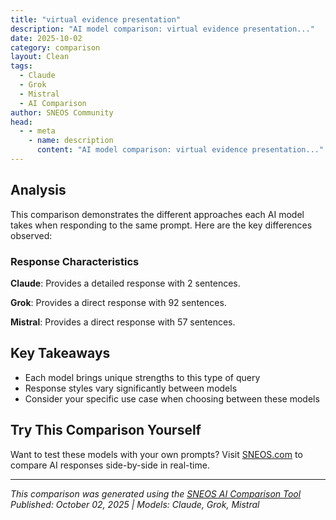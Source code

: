 ```yaml
---
title: "virtual evidence presentation"
description: "AI model comparison: virtual evidence presentation..."
date: 2025-10-02
category: comparison
layout: Clean
tags:
  - Claude
  - Grok
  - Mistral
  - AI Comparison
author: SNEOS Community
head:
  - - meta
    - name: description
      content: "AI model comparison: virtual evidence presentation..."
---
```


<ChatComparison
  title="virtual evidence presentation"
  prompt="virtual evidence presentation"
  :responses='{"Claude": "# Virtual Evidence Presentation\n\nVirtual evidence presentation refers to the digital display and examination of evidence in legal, investigational, or academic contexts using technology platforms and tools.\n\n## Key Components\n\n### **Digital Evidence Types**\n- **Documents**: PDFs, emails, contracts, reports\n- **Multimedia**: Videos, audio recordings, photographs\n- **Digital forensics**: Computer files, metadata, network logs\n- **Demonstrative aids**: 3D models, animations, simulations\n- **Real-time data**: Live feeds, interactive exhibits\n\n### **Presentation Platforms**\n- **Video conferencing**: Zoom, Teams, WebEx\n- **Specialized legal software**: Trial presentation systems\n- **Evidence management systems**: Digital repositories\n- **Virtual reality**: Immersive crime scene recreation\n- **Interactive displays**: Touch screens, digital whiteboards\n\n## Applications\n\n### **Legal Proceedings**\n- Remote court hearings\n- Virtual depositions\n- Jury presentations\n- Expert witness testimony\n- Settlement conferences\n\n### **Law Enforcement**\n- Case briefings\n- Training scenarios\n- Incident reconstruction\n- Inter-agency collaboration\n\n### **Corporate/Academic**\n- Internal investigations\n- Research presentations\n- Compliance reviews\n- Educational demonstrations\n\n## Best Practices\n\n### **Technical Considerations**\n- **Quality assurance**: High-resolution displays, clear audio\n- **Backup systems**: Redundant technology, offline alternatives\n- **User training**: Familiarity with platforms and tools\n- **Connectivity**: Reliable internet, bandwidth testing\n\n### **Legal Requirements**\n- **Authentication**: Chain of custody, digital signatures\n- **Admissibility**: Compliance with evidence rules\n- **Privacy**: Secure transmission, access controls\n- **Documentation**: Audit trails, presentation records\n\n## Advantages and Challenges\n\n### **Benefits**\n- \u2705 Remote accessibility\n- \u2705 Cost-effective delivery\n- \u2705 Enhanced visual impact\n- \u2705 Real-time collaboration\n- \u2705 Easy evidence manipulation/annotation\n\n### **Challenges**\n- \u274C Technical difficulties\n- \u274C Digital divide issues\n- \u274C Authentication concerns\n- \u274C Limited physical examination\n- \u274C Potential security vulnerabilities\n\nWould you like me to elaborate on any specific aspect of virtual evidence presentation?", "Grok": "Virtual evidence presentation refers to the use of digital tools and platforms to present evidence in a legal, academic, or professional setting, often through virtual or remote environments. This approach has become more common with the rise of remote court hearings, online conferences, and virtual classrooms, especially due to advancements in technology and the need for remote solutions during events like the COVID-19 pandemic.\n\nHere\u2019s a detailed breakdown of virtual evidence presentation, its components, benefits, challenges, and best practices:\n\n### What is Virtual Evidence Presentation?\nVirtual evidence presentation involves displaying, sharing, or discussing evidence (documents, multimedia, testimony, etc.) through digital platforms. This could occur in:\n- **Courtrooms**: During virtual hearings or trials, lawyers and witnesses present evidence via video conferencing tools like Zoom, Microsoft Teams, or specialized legal software.\n- **Academic Settings**: Students or researchers present data, charts, or findings in virtual lectures or conferences.\n- **Business or Professional Settings**: Teams present reports, analytics, or project evidence in virtual meetings.\n\nEvidence in such contexts may include:\n- Scanned documents or PDFs.\n- Digital images or videos.\n- Audio recordings.\n- Live or recorded witness testimony.\n- Data visualizations (charts, graphs, etc.).\n- 3D models or simulations.\n\n### Tools and Technologies Used\n1. **Video Conferencing Platforms**:\n - Zoom, Microsoft Teams, Webex, or Google Meet for live presentations.\n - Features like screen sharing, breakout rooms, and chat functions help facilitate evidence sharing.\n2. **Document Management Systems**:\n - Tools like Dropbox, Google Drive, or secure legal software (e.g., CaseLines) for sharing files.\n3. **Presentation Software**:\n - PowerPoint, Prezi, or Canva for creating visual aids to accompany evidence.\n4. **Evidence Management Software**:\n - Legal-specific tools like TrialDirector or ExhibitView for organizing and displaying evidence in court.\n5. **Virtual Reality (VR) and Augmented Reality (AR)**:\n - Used in more advanced settings to present 3D reconstructions of crime scenes or simulations.\n6. **E-Discovery Tools**:\n - Platforms like Relativity or Logikcull help in organizing and presenting digital evidence during legal proceedings.\n\n### Benefits of Virtual Evidence Presentation\n1. **Accessibility**:\n - Participants can join from anywhere, reducing travel costs and time.\n - Useful for involving remote witnesses or experts who cannot be physically present.\n2. **Cost-Effectiveness**:\n - Reduces the need for physical resources (paper, travel, venue costs).\n3. **Efficiency**:\n - Digital evidence can be shared instantly with multiple parties.\n - Searchable digital documents speed up the process of locating specific information.\n4. **Safety**:\n - Limits physical contact, which is critical during pandemics or in high-risk situations.\n5. **Interactivity**:\n - Tools like annotations, real-time polls, or Q\u0026A features enhance engagement.\n\n### Challenges of Virtual Evidence Presentation\n1. **Technical Issues**:\n - Connectivity problems, software glitches, or hardware failures can disrupt proceedings.\n - Not all participants may have access to reliable technology or high-speed internet.\n2. **Security and Privacy**:\n - Risk of unauthorized access to sensitive evidence or data breaches.\n - Ensuring compliance with data protection laws (e.g., GDPR, HIPAA) is critical.\n3. **Authenticity and Integrity**:\n - Digital evidence can be manipulated, raising concerns about authenticity.\n - Chain of custody for digital files must be carefully maintained.\n4. **Engagement and Perception**:\n - Lack of physical presence may reduce the emotional impact of evidence or testimony.\n - Harder for presenters to gauge audience reactions through a screen.\n5. **Legal and Procedural Barriers**:\n - Some jurisdictions may have restrictions on virtual hearings or the admissibility of digital evidence.\n - Rules for virtual presentation (e.g., witness credibility) may vary.\n\n### Best Practices for Virtual Evidence Presentation\n1. **Prepare in Advance**:\n - Test all technology (internet, software, hardware) before the presentation.\n - Ensure all files are accessible, properly formatted, and backed up.\n2. **Secure the Environment**:\n - Use encrypted platforms and password-protected meetings to protect sensitive evidence.\n - Limit access to authorized participants only.\n3. **Organize Evidence Clearly**:\n - Label and index documents for easy retrieval.\n - Use clear, professional visuals to enhance understanding (e.g., avoid cluttered slides).\n4. **Train Participants**:\n - Provide tutorials or guidelines to participants unfamiliar with the technology.\n - Assign a tech support person to troubleshoot issues during the session.\n5. **Follow Legal Guidelines**:\n - Ensure compliance with local laws regarding virtual proceedings and evidence submission.\n - Verify the authenticity of digital evidence and maintain proper documentation.\n6. **Engage the Audience**:\n - Use interactive tools (annotations, polls) to maintain attention.\n - Speak clearly, maintain eye contact through the camera, and use pauses for emphasis.\n7. **Record and Archive**:\n - Record sessions (with consent) for future reference.\n - Store evidence securely post-presentation to avoid loss or tampering.\n\n### Applications in Different Fields\n- **Legal**: Virtual trials, depositions, and arbitrations rely on secure platforms to present evidence and ensure fair proceedings.\n- **Education**: Teachers and students use virtual tools to present research findings or project evidence in online classes.\n- **Corporate**: Businesses use virtual presentations to showcase data or results during remote board meetings or client presentations.\n- **Healthcare**: Medical professionals present patient data, imaging, or research virtually during telehealth consultations or conferences.\n\nBy leveraging the right tools and following best practices, virtual evidence presentation can be a powerful and efficient way to communicate critical information in a digital world. If you\u0027re looking for specific advice or tools for a particular context (e.g., legal proceedings or education), let me know!", "Mistral": "Virtual evidence presentation involves using digital tools and platforms to present evidence in a remote or online setting. This approach has become increasingly important in various fields, including legal proceedings, academic research, and business presentations. Here are some key aspects and best practices for virtual evidence presentation:\n\n### Key Aspects\n\n1. **Platform Selection**:\n - Choose a reliable and secure platform for presenting evidence, such as Zoom, Microsoft Teams, or specialized legal presentation software.\n - Ensure the platform supports features like screen sharing, document uploads, and annotation tools.\n\n2. **Preparation**:\n - Organize your evidence in a clear and logical manner.\n - Create a detailed outline or script to guide your presentation.\n - Test all technical aspects, including internet connectivity, audio, and video quality.\n\n3. **Document Management**:\n - Use digital document management systems to store and retrieve evidence efficiently.\n - Ensure all documents are properly labeled and easily accessible.\n\n4. **Visual Aids**:\n - Utilize visual aids such as slides, charts, graphs, and videos to enhance understanding.\n - Make sure visuals are clear, concise, and relevant to the evidence being presented.\n\n5. **Interactive Tools**:\n - Use interactive tools like polls, Q\u0026A sessions, and breakout rooms to engage participants.\n - Allow for real-time annotations and highlighting of key points.\n\n6. **Security and Compliance**:\n - Ensure that the platform and methods used comply with legal and ethical standards.\n - Implement security measures to protect sensitive information.\n\n### Best Practices\n\n1. **Clear Communication**:\n - Speak clearly and at a moderate pace.\n - Use simple language and avoid jargon unless necessary.\n\n2. **Engagement**:\n - Encourage questions and feedback from participants.\n - Use interactive features to keep the audience engaged.\n\n3. **Technical Proficiency**:\n - Be proficient with the tools and software being used.\n - Have a backup plan in case of technical difficulties.\n\n4. **Professionalism**:\n - Maintain a professional demeanor throughout the presentation.\n - Dress appropriately and ensure your background is neat and uncluttered.\n\n5. **Time Management**:\n - Stick to the allocated time for your presentation.\n - Practice your presentation to ensure it fits within the time constraints.\n\n6. **Follow-Up**:\n - Provide a summary or key points document after the presentation.\n - Be available for follow-up questions or clarifications.\n\n### Example Scenario\n\nImagine you are presenting evidence in a virtual court hearing. Here\u2019s how you might structure your presentation:\n\n1. **Introduction**:\n - Briefly introduce yourself and the purpose of the presentation.\n - Outline the key points you will cover.\n\n2. **Evidence Presentation**:\n - Use screen sharing to display documents, images, or videos.\n - Highlight important sections using annotation tools.\n - Explain the relevance and significance of each piece of evidence.\n\n3. **Q\u0026A Session**:\n - Allow time for questions from the judge, opposing counsel, or other participants.\n - Address each question clearly and concisely.\n\n4. **Conclusion**:\n - Summarize the key points of your presentation.\n - Reiterate the significance of the evidence in the context of the case.\n\n5. **Follow-Up**:\n - Provide any additional documents or information requested during the presentation.\n - Ensure all participants have access to the presented materials for review.\n\nBy following these guidelines, you can effectively present evidence in a virtual setting, ensuring clarity, engagement, and professionalism."}' 
  published-date="00:18"
/>

## Analysis

This comparison demonstrates the different approaches each AI model takes when responding to the same prompt. Here are the key differences observed:

### Response Characteristics

**Claude**: Provides a detailed response with 2 sentences. 

**Grok**: Provides a direct response with 92 sentences. 

**Mistral**: Provides a direct response with 57 sentences. 

## Key Takeaways

- Each model brings unique strengths to this type of query
- Response styles vary significantly between models
- Consider your specific use case when choosing between these models

## Try This Comparison Yourself

Want to test these models with your own prompts? Visit [SNEOS.com](https://sneos.com) to compare AI responses side-by-side in real-time.

---

*This comparison was generated using the [SNEOS AI Comparison Tool](https://sneos.com)*
*Published: October 02, 2025 | Models: Claude, Grok, Mistral*
